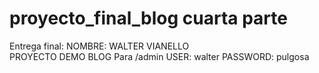 # proyecto_final_blog cuarta parte
Entrega final:
NOMBRE: WALTER VIANELLO  
PROYECTO DEMO BLOG 
Para /admin
USER: walter
PASSWORD: pulgosa
